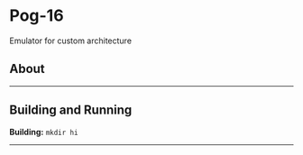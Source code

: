 # Pog-16
Emulator for custom architecture
## About

---

## Building and Running
__Building:__
`mkdir hi`

---
